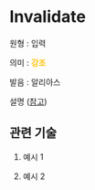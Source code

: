 # Invalidate

원형 : 입력

의미  : <span style="color:#FFBF00; font-weight:bold;">강조</span>

발음 : 알리아스

설명
([참고](주소))

## 관련 기술
1. 예시 1

2. 예시 2


